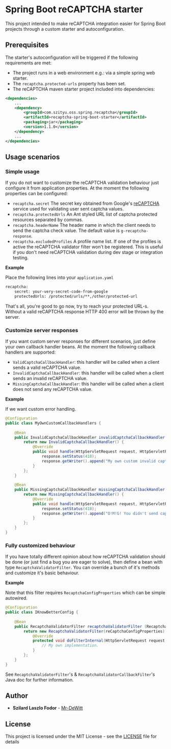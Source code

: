 # Spring Boot reCAPTCHA starter

This project intended to make reCAPTCHA integration easier for Spring Boot projects through a custom starter and autoconfiguration.  

## Prerequisites

The starter's autoconfiguration will be triggered if the following requirements are met:
* The project runs in a web environment e.g.: via a simple spring web starter.
* The `recaptcha.protected-urls` property has been set.
* The reCAPTCHA maven starter project included into dependencies:
```xml
<dependencies>
    ...
    <dependency>
        <groupId>com.szityu.oss.spring.recaptcha</groupId>
        <artifactId>recaptcha-spring-boot-starter</artifactId>
        <packaging>jar</packaging>
        <version>1.1.0</version>
    </dependency>
    ...
</dependencies>

``` 

## Usage scenarios

### Simple usage

If you do not want to customize the reCAPTCHA validation behaviour just configure it from application properties.
At the moment the following properties can be configured:
* `recaptcha.secret` The secret key obtained from Google's [reCAPTCHA](https://www.google.com/recaptcha) service used for validating user sent captcha values.
* `recaptcha.protectedUrls` An Ant styled URL list of captcha protected resources separated by commas.
* `recaptcha.headerName` The header name in which the client needs to send the captcha check value. The default value is `g-recaptcha-response`.
* `recaptcha.excludedProfiles` A profile name list. If one of the profiles is active the reCAPTCHA validator filter won't be registered. This is useful if you don't need reCAPTCHA validation during dev stage or integration testing.

**Example**

Place the following lines into your `application.yaml`
```xml
recaptcha:
    secret: your-very-secret-code-from-google
    protectedUrls: /protected/urls/**,/other/protected-url
``` 

That's all, you're good to go now, try to reach your protected URL-s. Without a valid reCAPTCHA response HTTP 400 error will be thrown by the server. 

### Customize server responses

If you want custom server responses for different scenarios, just define your own callback handler beans. At the moment the following callback handlers are supported:
* `ValidCaptchaCallbackHandler`: this handler will be called when a client sends a valid reCAPTCHA value.
* `InvalidCaptchaCallbackHandler`: this handler will be called when a client sends an invalid reCAPTCHA value.
* `MissingCaptchaCallbackHandler`: this handler will be called when a client does not send any reCAPTCHA value.

**Example**

If we want custom error handling.

```java
@Configuration
public class MyOwnCustomCallbackHandlers {
    
    @Bean
    public InvalidCaptchaCallbackHandler invalidCaptchaCallbackHandler () {
        return new InvalidCaptchaCallbackHandler() {
            @Override
            public void handle(HttpServletRequest request, HttpServletResponse response, FilterChain filterChain) throws IOException, ServletException {
                response.setStatus(418);
                response.getWriter().append("My own custom invalid captcha error response body.");
            }
        };
    }
    
    @Bean
    public MissingCaptchaCallbackHandler missingCaptchaCallbackHandler () {
        return new MissingCaptchaCallbackHandler() {
            @Override
            public void handle(HttpServletRequest request, HttpServletResponse response, FilterChain filterChain) throws IOException, ServletException {
                response.setStatus(418);
                response.getWriter().append("O!M!G! You didn't send captcha!");
            }
        };
    }
}
```

### Fully customized behaviour

If you have totally different opinion about how reCAPTCHA validation should be done (or just find a bug you are eager to solve), then define a bean with type `RecaptchaValidatorFilter`.
You can override a bunch of it's methods and customize it's basic behaviour.

**Example**

Note that this filter requires `RecaptchaConfigProperties` which can be simple autowired.

```java
@Configuration
public class IKnowBetterConfig {
    
    @Bean
    public RecaptchaValidatorFilter recaptchaValidatorFilter (RecaptchaConfigProperties reCaptchaConfigProperties) {
        return new RecaptchaValidatorFilter(reCaptchaConfigProperties) {
            @Override
            protected void doFilterInternal(HttpServletRequest request, HttpServletResponse response, FilterChain filterChain) throws IOException, ServletException {
                // My own implementation.
            }
        };
    }
}
```

See `RecaptchaValidatorFilter`'s & `RecaptchaValidatorCallbackFilter`'s Java doc for further information.

## Author

* **Szilard Laszlo Fodor** - [Mr-DeWitt](https://github.com/Mr-DeWitt)

## License

This project is licensed under the MIT License - see the [LICENSE](LICENSE) file for details

